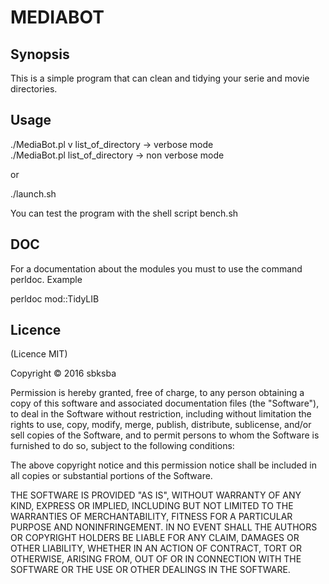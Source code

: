 MEDIABOT
========

Synopsis
--------

This is a simple program that can clean and tidying your serie and movie directories.

Usage
-----

./MediaBot.pl v list_of_directory -> verbose mode     
./MediaBot.pl list_of_directory   -> non verbose mode     

or

./launch.sh

You can test the program with the shell script bench.sh

## DOC

For a documentation about the modules you must to use the command perldoc.
Example

perldoc mod::TidyLIB

## Licence

(Licence MIT)

Copyright © 2016 sbksba

Permission is hereby granted, free of charge, to any person obtaining a copy of this software and associated documentation files (the "Software"), to deal in the Software without restriction, including without limitation the rights to use, copy, modify, merge, publish, distribute, sublicense, and/or sell copies of the Software, and to permit persons to whom the Software is furnished to do so, subject to the following conditions:

The above copyright notice and this permission notice shall be included in all copies or substantial portions of the Software.

THE SOFTWARE IS PROVIDED "AS IS", WITHOUT WARRANTY OF ANY KIND, EXPRESS OR IMPLIED, INCLUDING BUT NOT LIMITED TO THE WARRANTIES OF MERCHANTABILITY, FITNESS FOR A PARTICULAR PURPOSE AND NONINFRINGEMENT. IN NO EVENT SHALL THE AUTHORS OR COPYRIGHT HOLDERS BE LIABLE FOR ANY CLAIM, DAMAGES OR OTHER LIABILITY, WHETHER IN AN ACTION OF CONTRACT, TORT OR OTHERWISE, ARISING FROM, OUT OF OR IN CONNECTION WITH THE SOFTWARE OR THE USE OR OTHER DEALINGS IN THE SOFTWARE.
